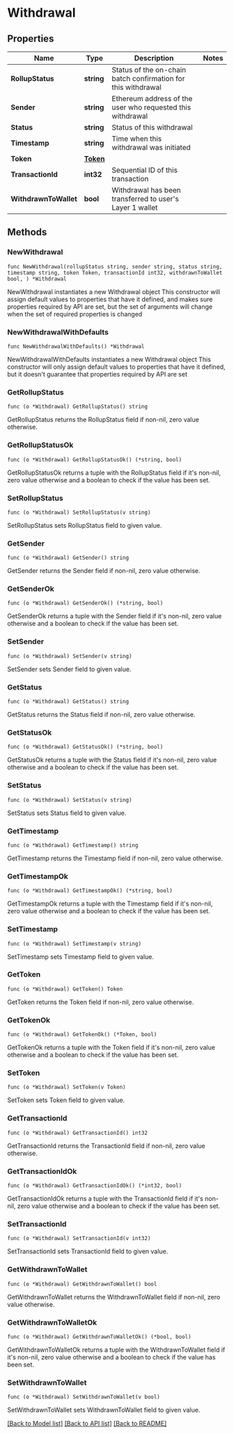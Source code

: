 # Withdrawal

## Properties

Name | Type | Description | Notes
------------ | ------------- | ------------- | -------------
**RollupStatus** | **string** | Status of the on-chain batch confirmation for this withdrawal | 
**Sender** | **string** | Ethereum address of the user who requested this withdrawal | 
**Status** | **string** | Status of this withdrawal | 
**Timestamp** | **string** | Time when this withdrawal was initiated | 
**Token** | [**Token**](Token.md) |  | 
**TransactionId** | **int32** | Sequential ID of this transaction | 
**WithdrawnToWallet** | **bool** | Withdrawal has been transferred to user&#39;s Layer 1 wallet | 

## Methods

### NewWithdrawal

`func NewWithdrawal(rollupStatus string, sender string, status string, timestamp string, token Token, transactionId int32, withdrawnToWallet bool, ) *Withdrawal`

NewWithdrawal instantiates a new Withdrawal object
This constructor will assign default values to properties that have it defined,
and makes sure properties required by API are set, but the set of arguments
will change when the set of required properties is changed

### NewWithdrawalWithDefaults

`func NewWithdrawalWithDefaults() *Withdrawal`

NewWithdrawalWithDefaults instantiates a new Withdrawal object
This constructor will only assign default values to properties that have it defined,
but it doesn't guarantee that properties required by API are set

### GetRollupStatus

`func (o *Withdrawal) GetRollupStatus() string`

GetRollupStatus returns the RollupStatus field if non-nil, zero value otherwise.

### GetRollupStatusOk

`func (o *Withdrawal) GetRollupStatusOk() (*string, bool)`

GetRollupStatusOk returns a tuple with the RollupStatus field if it's non-nil, zero value otherwise
and a boolean to check if the value has been set.

### SetRollupStatus

`func (o *Withdrawal) SetRollupStatus(v string)`

SetRollupStatus sets RollupStatus field to given value.


### GetSender

`func (o *Withdrawal) GetSender() string`

GetSender returns the Sender field if non-nil, zero value otherwise.

### GetSenderOk

`func (o *Withdrawal) GetSenderOk() (*string, bool)`

GetSenderOk returns a tuple with the Sender field if it's non-nil, zero value otherwise
and a boolean to check if the value has been set.

### SetSender

`func (o *Withdrawal) SetSender(v string)`

SetSender sets Sender field to given value.


### GetStatus

`func (o *Withdrawal) GetStatus() string`

GetStatus returns the Status field if non-nil, zero value otherwise.

### GetStatusOk

`func (o *Withdrawal) GetStatusOk() (*string, bool)`

GetStatusOk returns a tuple with the Status field if it's non-nil, zero value otherwise
and a boolean to check if the value has been set.

### SetStatus

`func (o *Withdrawal) SetStatus(v string)`

SetStatus sets Status field to given value.


### GetTimestamp

`func (o *Withdrawal) GetTimestamp() string`

GetTimestamp returns the Timestamp field if non-nil, zero value otherwise.

### GetTimestampOk

`func (o *Withdrawal) GetTimestampOk() (*string, bool)`

GetTimestampOk returns a tuple with the Timestamp field if it's non-nil, zero value otherwise
and a boolean to check if the value has been set.

### SetTimestamp

`func (o *Withdrawal) SetTimestamp(v string)`

SetTimestamp sets Timestamp field to given value.


### GetToken

`func (o *Withdrawal) GetToken() Token`

GetToken returns the Token field if non-nil, zero value otherwise.

### GetTokenOk

`func (o *Withdrawal) GetTokenOk() (*Token, bool)`

GetTokenOk returns a tuple with the Token field if it's non-nil, zero value otherwise
and a boolean to check if the value has been set.

### SetToken

`func (o *Withdrawal) SetToken(v Token)`

SetToken sets Token field to given value.


### GetTransactionId

`func (o *Withdrawal) GetTransactionId() int32`

GetTransactionId returns the TransactionId field if non-nil, zero value otherwise.

### GetTransactionIdOk

`func (o *Withdrawal) GetTransactionIdOk() (*int32, bool)`

GetTransactionIdOk returns a tuple with the TransactionId field if it's non-nil, zero value otherwise
and a boolean to check if the value has been set.

### SetTransactionId

`func (o *Withdrawal) SetTransactionId(v int32)`

SetTransactionId sets TransactionId field to given value.


### GetWithdrawnToWallet

`func (o *Withdrawal) GetWithdrawnToWallet() bool`

GetWithdrawnToWallet returns the WithdrawnToWallet field if non-nil, zero value otherwise.

### GetWithdrawnToWalletOk

`func (o *Withdrawal) GetWithdrawnToWalletOk() (*bool, bool)`

GetWithdrawnToWalletOk returns a tuple with the WithdrawnToWallet field if it's non-nil, zero value otherwise
and a boolean to check if the value has been set.

### SetWithdrawnToWallet

`func (o *Withdrawal) SetWithdrawnToWallet(v bool)`

SetWithdrawnToWallet sets WithdrawnToWallet field to given value.



[[Back to Model list]](../README.md#documentation-for-models) [[Back to API list]](../README.md#documentation-for-api-endpoints) [[Back to README]](../README.md)



